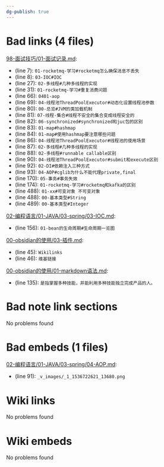 ```yaml
---
dg-publish: true
---
```

# Bad links (4 files)
[98-面试技巧/01-面试记录.md](98-面试技巧/01-面试记录.md): 
- (line 7): `01-rocketmq-学习#rocketmq怎么确保消息不丢失`
- (line 8): `03-IOC#IOC`
- (line 27): `02-多线程#几种多线程的实现`
- (line 31): `01-rocketmq-学习#重复消费问题`
- (line 66): `0401-aop`
- (line 69): `04-线程池ThreadPoolExecutor#动态化设置线程池参数`
- (line 80): `00-总览#JVM的类加载机制`
- (line 81): `07-线程-集合#线程不安全的集合变成线程安全的`
- (line 82): `06-synchronized#synchronized和juc包的区别`
- (line 83): `01-map#hashmap`
- (line 84): `01-map#使用hashmap要注意哪些问题`
- (line 86): `04-线程池ThreadPoolExecutor#线程池的使用场景`
- (line 87): `02-多线程#几种多线程的实现`
- (line 88): `02-多线程#runnable callable区别`
- (line 90): `04-线程池ThreadPoolExecutor#submit和execute区别`
- (line 92): `02-DI#依赖注入三种方式`
- (line 93): `04-AOP#cglib为什么不能代理private,final`
- (line 170): `05-事务#事务失效`
- (line 174): `01-rocketmq-学习#rocketmq和kafka的区别`
- (line 488): `01-xx#可变对象 不可变对象`
- (line 488): `00-基本类型#String`
- (line 489): `00-基本类型#Integer`


[02-编程语言/01-JAVA/03-spring/03-IOC.md](02-编程语言/01-JAVA/03-spring/03-IOC.md): 
- (line 156): `01-bean的生命周期#生命周期一览图`


[00-obsidian的使用/03-插件.md](00-obsidian的使用/03-插件.md): 
- (line 45): `Wikilinks`
- (line 46): `维基链接`


[00-obsidian的使用/01-markdown语法.md](00-obsidian的使用/01-markdown语法.md): 
- (line 135): `是指掌握多种技能，并能利用多种技能独立完成产品的人。`




# Bad note link sections
No problems found



# Bad embeds (1 files)
[02-编程语言/01-JAVA/03-spring/04-AOP.md](02-编程语言/01-JAVA/03-spring/04-AOP.md): 
- (line 91): `_v_images/_1_1536722621_13680.png`


# Wiki links 
No problems found



# Wiki embeds 
No problems found

